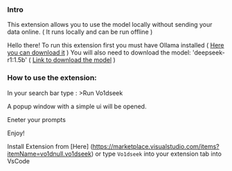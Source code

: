### Intro
This extension allows you to use the model locally without sending your data online. ( It runs locally and can be run offline )

Hello there! To run this extension first you must have Ollama installed ( [Here you can download it](https://ollama.com/download) )
You will also need to download the model: 'deepseek-r1:1.5b' ( [Link to download the model](https://ollama.com/library/deepseek-r1:1.5b) )

### How to use the extension:
In your search bar type : >Run Vo1dseek

A popup window with a simple ui will be opened.

Eneter your prompts

Enjoy!

Install Extension from [Here] (https://marketplace.visualstudio.com/items?itemName=vo1dnull.vo1dseek) or type `Vo1dseek` into your extension tab into VsCode